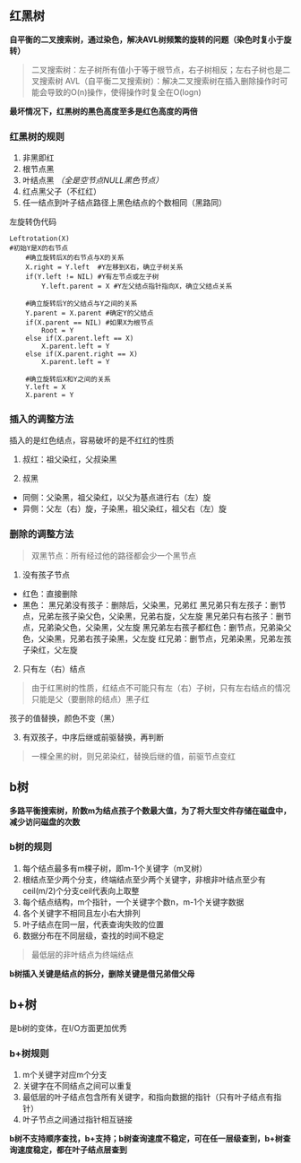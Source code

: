 ## 红黑树
**自平衡的二叉搜索树，通过染色，解决AVL树频繁的旋转的问题（染色时复小于旋转）**
> 二叉搜索树：左子树所有值小于等于根节点，右子树相反；左右子树也是二叉搜索树
> AVL（自平衡二叉搜索树）：解决二叉搜索树在插入删除操作时可能会导致的O(n)操作，使得操作时复全在O(logn)

**最坏情况下，红黑树的黑色高度至多是红色高度的两倍**
### 红黑树的规则
1. 非黑即红
2. 根节点黑
3. 叶结点黑 _（全是空节点NULL黑色节点）_
4. 红点黑父子（不红红）
5. 任一结点到叶子结点路径上黑色结点的个数相同（黑路同）

左旋转伪代码
```
Leftrotation(X)
#初始Y是X的右节点
    #确立旋转后X的右节点与X的关系
    X.right = Y.left  #Y左移到X右，确立子树关系
    if(Y.left != NIL) #Y有左节点或左子树
        Y.left.parent = X #Y左父结点指针指向X，确立父结点关系
    
    #确立旋转后Y的父结点与Y之间的关系
    Y.parent = X.parent #确定Y的父结点
    if(X.parent == NIL) #如果X为根节点
        Root = Y
    else if(X.parent.left == X)
        X.parent.left = Y
    else if(X.parent.right == X)
        X.parent.left = Y
    
    #确立旋转后X和Y之间的关系
    Y.left = X
    X.parent = Y
```

### 插入的调整方法
插入的是红色结点，容易破坏的是不红红的性质
1. 叔红：祖父染红，父叔染黑

2. 叔黑

- 同侧：父染黑，祖父染红，以父为基点进行右（左）旋
- 异侧：父左（右）旋，子染黑，祖父染红，祖父右（左）旋

### 删除的调整方法
> 双黑节点：所有经过他的路径都会少一个黑节点

1. 没有孩子节点
- 红色：直接删除
- 黑色：
黑兄弟没有孩子：删除后，父染黑，兄弟红
黑兄弟只有左孩子：删节点，兄弟左孩子染父色，父染黑，兄弟右旋，父左旋
黑兄弟只有右孩子：删节点，兄弟染父色，父染黑，父左旋
黑兄弟左右孩子都红色：删节点，兄弟染父色，父染黑，兄弟右孩子染黑，父左旋
红兄弟：删节点，兄弟染黑，兄弟左孩子染红，父左旋

2. 只有左（右）结点
> 由于红黑树的性质，红结点不可能只有左（右）子树，只有左右结点的情况只能是父（要删除的结点）黑子红

孩子的值替换，颜色不变（黑）

3. 有双孩子，中序后继或前驱替换，再判断
> 一棵全黑的树，则兄弟染红，替换后继的值，前驱节点变红


## b树
**多路平衡搜索树，阶数m为结点孩子个数最大值，为了将大型文件存储在磁盘中，减少访问磁盘的次数**
### b树的规则
1. 每个结点最多有m棵子树，即m-1个关键字（m叉树）
2. 根结点至少两个分支，终端结点至少两个关键字，非根非叶结点至少有ceil(m/2)个分支ceil代表向上取整
3. 每个结点结构，m个指针，一个关键字个数n，m-1个关键字数据
4. 各个关键字不相同且左小右大排列
5. 叶子结点在同一层，代表查询失败的位置
6. 数据分布在不同层级，查找的时间不稳定


> 最低层的非叶结点为终端结点

**b树插入关键是结点的拆分，删除关键是借兄弟借父母**

## b+树
是b树的变体，在I/O方面更加优秀

### b+树规则
1. m个关键字对应m个分支
2. 关键字在不同结点之间可以重复
3. 最低层的叶子结点包含所有关键字，和指向数据的指针（只有叶子结点有指针）
4. 叶子节点之间通过指针相互链接

**b树不支持顺序查找，b+支持；b树查询速度不稳定，可在任一层级查到，b+树查询速度稳定，都在叶子结点层查到**
